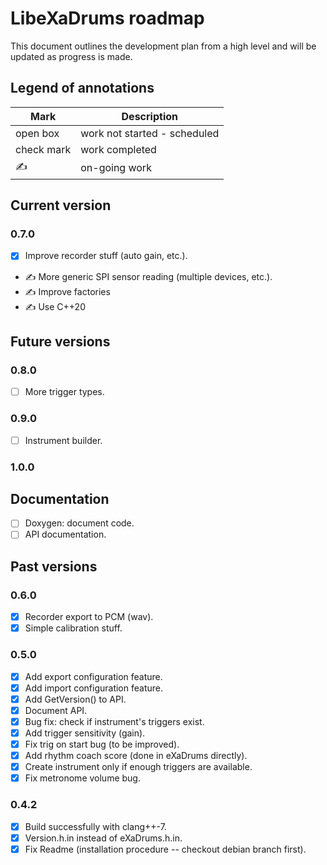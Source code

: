 # LibeXaDrums roadmap

This document outlines the development plan from a high level and will be updated as progress is made.

## Legend of annotations

| Mark       | Description                     |
| ---------- | ------------------------------- |
| open box   | work not started - scheduled    |
| check mark | work completed                  |
| &#9997;    | on-going work                   |

## Current version

### 0.7.0

- [X] Improve recorder stuff (auto gain, etc.).
- &#9997; More generic SPI sensor reading (multiple devices, etc.).
- &#9997; Improve factories
- &#9997; Use C++20

## Future versions

### 0.8.0

- [ ] More trigger types.

### 0.9.0

- [ ] Instrument builder.

### 1.0.0

## Documentation

- [ ] Doxygen: document code.
- [ ] API documentation.

## Past versions

### 0.6.0

- [X] Recorder export to PCM (wav).
- [X] Simple calibration stuff.

### 0.5.0

- [X] Add export configuration feature.
- [X] Add import configuration feature.
- [X] Add GetVersion() to API.
- [X] Document API.
- [X] Bug fix: check if instrument's triggers exist.
- [X] Add trigger sensitivity (gain).
- [X] Fix trig on start bug (to be improved).
- [X] Add rhythm coach score (done in eXaDrums directly).
- [X] Create instrument only if enough triggers are available.
- [X] Fix metronome volume bug.

### 0.4.2

- [X] Build successfully with clang++-7.
- [X] Version.h.in instead of eXaDrums.h.in.
- [X] Fix Readme (installation procedure -- checkout debian branch first).
